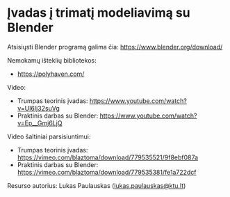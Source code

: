 # Įvadas į trimatį modeliavimą su Blender

Atsisiųsti Blender programą galima čia:
https://www.blender.org/download/

Nemokamų išteklių bibliotekos:
* https://polyhaven.com/

Video:
* Trumpas teorinis įvadas: https://www.youtube.com/watch?v=Ul6Ij32suVg
* Praktinis darbas su Blender: https://www.youtube.com/watch?v=Ep__Gmj6LjQ

Video šaltiniai parsisiuntimui:
* Trumpas teorinis įvadas: https://vimeo.com/blaztoma/download/779535521/9f8ebf087a
* Praktinis darbas su Blender: https://vimeo.com/blaztoma/download/779535381/fe1a722dcf

Resurso autorius: Lukas Paulauskas (lukas.paulauskas@ktu.lt)
